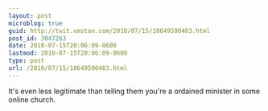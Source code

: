 ```yaml
---
layout: post
microblog: true
guid: http://twit.vmstan.com/2010/07/15/18649590483.html
post_id: 3047263
date: 2010-07-15T20:06:09-0600
lastmod: 2010-07-15T20:06:09-0600
type: post
url: /2010/07/15/18649590483.html
---
```

It's even less legitimate than telling them you're a ordained minister in some online church.
